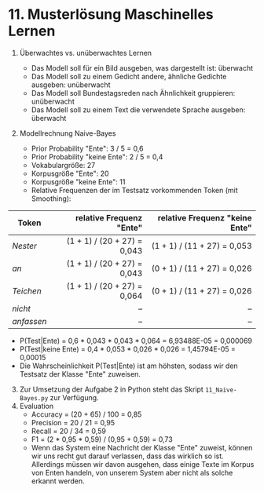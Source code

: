 # 11. Musterlösung Maschinelles Lernen

1. Überwachtes vs. unüberwachtes Lernen
   - Das Modell soll für ein Bild ausgeben, was dargestellt ist: überwacht
   - Das Modell soll zu einem Gedicht andere, ähnliche Gedichte ausgeben: unüberwacht
   - Das Modell soll Bundestagsreden nach Ähnlichkeit gruppieren: unüberwacht
   - Das Modell soll zu einem Text die verwendete Sprache ausgeben: überwacht

2. Modellrechnung Naive-Bayes
   - Prior Probability "Ente": 3 / 5 = 0,6
   - Prior Probability "keine Ente": 2 / 5 = 0,4
   - Vokabulargröße: 27
   - Korpusgröße "Ente": 20
   - Korpusgröße "keine Ente": 11
   - Relative Frequenzen der im Testsatz vorkommenden Token (mit Smoothing):

Token | relative Frequenz "Ente" | relative Frequenz "keine Ente"
------|--------:|-----:|
_Nester_|(1 + 1) / (20 + 27) = 0,043|  (1 + 1) / (11 + 27) = 0,053
_an_|(1 + 1) / (20 + 27) = 0,043|  (0 + 1) / (11 + 27) = 0,026
_Teichen_|(1 + 1) / (20 + 27) = 0,064|  (0 + 1) / (11 + 27) = 0,026
_nicht_|–|–
_anfassen_| –|–

- P(Test|Ente) = 0,6 * 0,043 * 0,043 * 0,064 = 6,93488E-05 = 0,000069
- P(Test|keine Ente) = 0,4 * 0,053 * 0,026 * 0,026 = 1,45794E-05 = 0,00015
- Die Wahrscheinlichkeit P(Test|Ente) ist am höhsten, sodass wir den Testsatz der Klasse "Ente" zuweisen.

3. Zur Umsetzung der Aufgabe 2 in Python steht das Skript `11_Naive-Bayes.py` zur Verfügung.
4. Evaluation
   - Accuracy = (20 + 65) / 100 = 0,85
   - Precision = 20 / 21 = 0,95
   - Recall = 20 / 34 = 0,59
   - F1 = (2 \* 0,95 \* 0,59) / (0,95 + 0,59) = 0,73
   - Wenn das System eine Nachricht der Klasse "Ente" zuweist, können wir uns recht gut darauf verlassen, dass das 
   wirklich so ist. Allerdings müssen wir davon ausgehen, dass einige Texte im Korpus von Enten handeln, von unserem
   System aber nicht als solche erkannt werden.